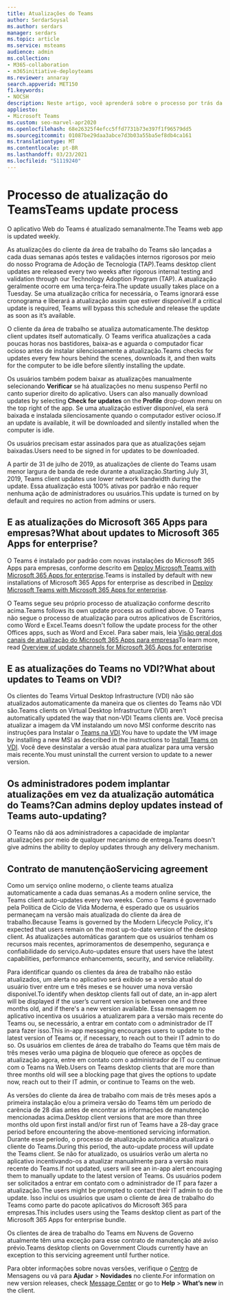 ```yaml
---
title: Atualizações do Teams
author: SerdarSoysal
ms.author: serdars
manager: serdars
ms.topic: article
ms.service: msteams
audience: admin
ms.collection:
- M365-collaboration
- m365initiative-deployteams
ms.reviewer: annaray
search.appverid: MET150
f1.keywords:
- NOCSH
description: Neste artigo, você aprenderá sobre o processo por trás da atualização do cliente de área de trabalho do Microsoft Teams.
appliesto:
- Microsoft Teams
ms.custom: seo-marvel-apr2020
ms.openlocfilehash: 68e26325f4efcc5ffd7731b73e397f1f96579dd5
ms.sourcegitcommit: 01087be29daa3abce7d3b03a55ba5ef8db4ca161
ms.translationtype: MT
ms.contentlocale: pt-BR
ms.lasthandoff: 03/23/2021
ms.locfileid: "51119240"
---
```

# <a name="teams-update-process"></a><span data-ttu-id="b4940-103">Processo de atualização do Teams</span><span class="sxs-lookup"><span data-stu-id="b4940-103">Teams update process</span></span>

<span data-ttu-id="b4940-104">O aplicativo Web do Teams é atualizado semanalmente.</span><span class="sxs-lookup"><span data-stu-id="b4940-104">The Teams web app is updated weekly.</span></span>

<span data-ttu-id="b4940-105">As atualizações do cliente da área de trabalho do Teams são lançadas a cada duas semanas após testes e validações internos rigorosos por meio do nosso Programa de Adoção de Tecnologia (TAP).</span><span class="sxs-lookup"><span data-stu-id="b4940-105">Teams desktop client updates are released every two weeks after rigorous internal testing and validation through our Technology Adoption Program (TAP).</span></span> <span data-ttu-id="b4940-106">A atualização geralmente ocorre em uma terça-feira.</span><span class="sxs-lookup"><span data-stu-id="b4940-106">The update usually takes place on a Tuesday.</span></span> <span data-ttu-id="b4940-107">Se uma atualização crítica for necessária, o Teams ignorará esse cronograma e liberará a atualização assim que estiver disponível.</span><span class="sxs-lookup"><span data-stu-id="b4940-107">If a critical update is required, Teams will bypass this schedule and release the update as soon as it’s available.</span></span>

<span data-ttu-id="b4940-108">O cliente da área de trabalho se atualiza automaticamente.</span><span class="sxs-lookup"><span data-stu-id="b4940-108">The desktop client updates itself automatically.</span></span> <span data-ttu-id="b4940-109">O Teams verifica atualizações a cada poucas horas nos bastidores, baixa-as e aguarda o computador ficar ocioso antes de instalar silenciosamente a atualização.</span><span class="sxs-lookup"><span data-stu-id="b4940-109">Teams checks for updates every few hours behind the scenes, downloads it, and then waits for the computer to be idle before silently installing the update.</span></span>

<span data-ttu-id="b4940-110">Os usuários também podem baixar as atualizações manualmente selecionando **Verificar** se há atualizações no menu suspenso Perfil no canto superior direito do aplicativo. </span><span class="sxs-lookup"><span data-stu-id="b4940-110">Users can also manually download updates by selecting **Check for updates** on the **Profile** drop-down menu on the top right of the app.</span></span> <span data-ttu-id="b4940-111">Se uma atualização estiver disponível, ela será baixada e instalada silenciosamente quando o computador estiver ocioso.</span><span class="sxs-lookup"><span data-stu-id="b4940-111">If an update is available, it will be downloaded and silently installed when the computer is idle.</span></span>

<span data-ttu-id="b4940-112">Os usuários precisam estar assinados para que as atualizações sejam baixadas.</span><span class="sxs-lookup"><span data-stu-id="b4940-112">Users need to be signed in for updates to be downloaded.</span></span>

<span data-ttu-id="b4940-113">A partir de 31 de julho de 2019, as atualizações de cliente do Teams usam menor largura de banda de rede durante a atualização.</span><span class="sxs-lookup"><span data-stu-id="b4940-113">Starting July 31, 2019, Teams client updates use lower network bandwidth during the update.</span></span> <span data-ttu-id="b4940-114">Essa atualização está 100% ativas por padrão e não requer nenhuma ação de administradores ou usuários.</span><span class="sxs-lookup"><span data-stu-id="b4940-114">This update is turned on by default and requires no action from admins or users.</span></span>

## <a name="what-about-updates-to-microsoft-365-apps-for-enterprise"></a><span data-ttu-id="b4940-115">E as atualizações do Microsoft 365 Apps para empresas?</span><span class="sxs-lookup"><span data-stu-id="b4940-115">What about updates to Microsoft 365 Apps for enterprise?</span></span>

<span data-ttu-id="b4940-116">O Teams é instalado por padrão com novas instalações do Microsoft 365 Apps para empresas, conforme descrito em [Deploy Microsoft Teams with Microsoft 365 Apps for enterprise](/DeployOffice/teams-install).</span><span class="sxs-lookup"><span data-stu-id="b4940-116">Teams is installed by default with new installations of Microsoft 365 Apps for enterprise as described in [Deploy Microsoft Teams with Microsoft 365 Apps for enterprise](/DeployOffice/teams-install).</span></span>

<span data-ttu-id="b4940-117">O Teams segue seu próprio processo de atualização conforme descrito acima.</span><span class="sxs-lookup"><span data-stu-id="b4940-117">Teams follows its own update process as outlined above.</span></span> <span data-ttu-id="b4940-118">O Teams não segue o processo de atualização para outros aplicativos de Escritórios, como Word e Excel.</span><span class="sxs-lookup"><span data-stu-id="b4940-118">Teams doesn't follow the update process for the other Offices apps, such as Word and Excel.</span></span> <span data-ttu-id="b4940-119">Para saber mais, leia [Visão geral dos canais de atualização do Microsoft 365 Apps para empresas](/DeployOffice/overview-of-update-channels-for-office-365-proplus)</span><span class="sxs-lookup"><span data-stu-id="b4940-119">To learn more, read [Overview of update channels for Microsoft 365 Apps for enterprise](/DeployOffice/overview-of-update-channels-for-office-365-proplus)</span></span>

## <a name="what-about-updates-to-teams-on-vdi"></a><span data-ttu-id="b4940-120">E as atualizações do Teams no VDI?</span><span class="sxs-lookup"><span data-stu-id="b4940-120">What about updates to Teams on VDI?</span></span>


<span data-ttu-id="b4940-121">Os clientes do Teams Virtual Desktop Infrastructure (VDI) não são atualizados automaticamente da maneira que os clientes do Teams não VDI são.</span><span class="sxs-lookup"><span data-stu-id="b4940-121">Teams clients on Virtual Desktop Infrastructure (VDI) aren't automatically updated the way that non-VDI Teams clients are.</span></span> <span data-ttu-id="b4940-122">Você precisa atualizar a imagem da VM instalando um novo MSI conforme descrito nas instruções para Instalar o [Teams na VDI](teams-for-vdi.md).</span><span class="sxs-lookup"><span data-stu-id="b4940-122">You have to update the VM image by installing a new MSI as described in the instructions to [Install Teams on VDI](teams-for-vdi.md).</span></span> <span data-ttu-id="b4940-123">Você deve desinstalar a versão atual para atualizar para uma versão mais recente.</span><span class="sxs-lookup"><span data-stu-id="b4940-123">You must uninstall the current version to update to a newer version.</span></span>

## <a name="can-admins-deploy-updates-instead-of-teams-auto-updating"></a><span data-ttu-id="b4940-124">Os administradores podem implantar atualizações em vez da atualização automática do Teams?</span><span class="sxs-lookup"><span data-stu-id="b4940-124">Can admins deploy updates instead of Teams auto-updating?</span></span>

<span data-ttu-id="b4940-125">O Teams não dá aos administradores a capacidade de implantar atualizações por meio de qualquer mecanismo de entrega.</span><span class="sxs-lookup"><span data-stu-id="b4940-125">Teams doesn't give admins the ability to deploy updates through any delivery mechanism.</span></span>

## <a name="servicing-agreement"></a><span data-ttu-id="b4940-126">Contrato de manutenção</span><span class="sxs-lookup"><span data-stu-id="b4940-126">Servicing agreement</span></span>

<span data-ttu-id="b4940-127">Como um serviço online moderno, o cliente teams atualiza automaticamente a cada duas semanas.</span><span class="sxs-lookup"><span data-stu-id="b4940-127">As a modern online service, the Teams client auto-updates every two weeks.</span></span> <span data-ttu-id="b4940-128">Como o Teams é governado pela Política de Ciclo de Vida Moderna, é esperado que os usuários permaneçam na versão mais atualizada do cliente da área de trabalho.</span><span class="sxs-lookup"><span data-stu-id="b4940-128">Because Teams is governed by the Modern Lifecycle Policy, it's expected that users remain on the most up-to-date version of the desktop client.</span></span> <span data-ttu-id="b4940-129">As atualizações automáticas garantem que os usuários tenham os recursos mais recentes, aprimoramentos de desempenho, segurança e confiabilidade do serviço.</span><span class="sxs-lookup"><span data-stu-id="b4940-129">Auto-updates ensure that users have the latest capabilities, performance enhancements, security, and service reliability.</span></span>

<span data-ttu-id="b4940-130">Para identificar quando os clientes da área de trabalho não estão atualizados, um alerta no aplicativo será exibido se a versão atual do usuário tiver entre um e três meses e se houver uma nova versão disponível.</span><span class="sxs-lookup"><span data-stu-id="b4940-130">To identify when desktop clients fall out of date, an in-app alert will be displayed if the user’s current version is between one and three months old, and if there's a new version available.</span></span> <span data-ttu-id="b4940-131">Essa mensagem no aplicativo incentiva os usuários a atualizarem para a versão mais recente do Teams ou, se necessário, a entrar em contato com o administrador de IT para fazer isso.</span><span class="sxs-lookup"><span data-stu-id="b4940-131">This in-app messaging encourages users to update to the latest version of Teams or, if necessary, to reach out to their IT admin to do so.</span></span> <span data-ttu-id="b4940-132">Os usuários em clientes de área de trabalho do Teams que têm mais de três meses verão uma página de bloqueio que oferece as opções de atualização agora, entre em contato com o administrador de IT ou continue com o Teams na Web.</span><span class="sxs-lookup"><span data-stu-id="b4940-132">Users on Teams desktop clients that are more than three months old will see a blocking page that gives the options to update now, reach out to their IT admin, or continue to Teams on the web.</span></span>

<span data-ttu-id="b4940-133">As versões do cliente da área de trabalho com mais de três meses após a primeira instalação e/ou a primeira versão do Teams têm um período de carência de 28 dias antes de encontrar as informações de manutenção mencionadas acima.</span><span class="sxs-lookup"><span data-stu-id="b4940-133">Desktop client versions that are more than three months old upon first install and/or first run of Teams have a 28-day grace period before encountering the above-mentioned servicing information.</span></span> <span data-ttu-id="b4940-134">Durante esse período, o processo de atualização automática atualizará o cliente do Teams.</span><span class="sxs-lookup"><span data-stu-id="b4940-134">During this period, the auto-update process will update the Teams client.</span></span> <span data-ttu-id="b4940-135">Se não for atualizado, os usuários verão um alerta no aplicativo incentivando-os a atualizar manualmente para a versão mais recente do Teams.</span><span class="sxs-lookup"><span data-stu-id="b4940-135">If not updated, users will see an in-app alert encouraging them to manually update to the latest version of Teams.</span></span> <span data-ttu-id="b4940-136">Os usuários podem ser solicitados a entrar em contato com o administrador de IT para fazer a atualização.</span><span class="sxs-lookup"><span data-stu-id="b4940-136">The users might be prompted to contact their IT admin to do the update.</span></span> <span data-ttu-id="b4940-137">Isso inclui os usuários que usam o cliente de área de trabalho do Teams como parte do pacote aplicativos do Microsoft 365 para empresas.</span><span class="sxs-lookup"><span data-stu-id="b4940-137">This includes users using the Teams desktop client as part of the Microsoft 365 Apps for enterprise bundle.</span></span>

<span data-ttu-id="b4940-138">Os clientes de área de trabalho do Teams em Nuvens de Governo atualmente têm uma exceção para esse contrato de manutenção até aviso prévio.</span><span class="sxs-lookup"><span data-stu-id="b4940-138">Teams desktop clients on Government Clouds currently have an exception to this servicing agreement until further notice.</span></span>

<span data-ttu-id="b4940-139">Para obter informações sobre novas versões, verifique o [Centro](https://admin.microsoft.com/AdminPortal/Home#/MessageCenter) de Mensagens ou vá para **Ajudar**  >  **Novidades** no cliente.</span><span class="sxs-lookup"><span data-stu-id="b4940-139">For information on new version releases, check [Message Center](https://admin.microsoft.com/AdminPortal/Home#/MessageCenter) or go to **Help** > **What’s new** in the client.</span></span>
